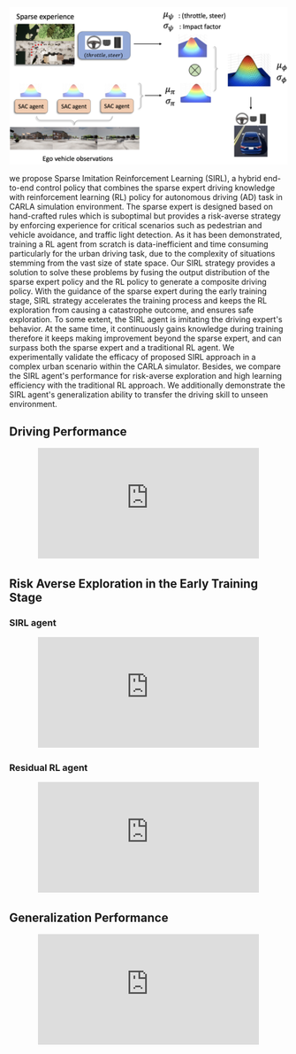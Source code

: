 ![image](/fig4.png)

we propose Sparse Imitation Reinforcement Learning (SIRL), a hybrid end-to-end control policy that combines the sparse expert driving knowledge with reinforcement learning (RL) policy for autonomous driving (AD) task in CARLA simulation environment. The sparse expert is designed based on hand-crafted rules which is suboptimal but provides a risk-averse strategy by enforcing experience for critical scenarios such as pedestrian and vehicle avoidance, and traffic light detection. As it has been demonstrated, training a RL agent from scratch is data-inefficient and time consuming particularly for the urban driving task, due to the complexity of situations stemming from the vast size of state space. Our SIRL strategy provides a solution to solve these problems by fusing the output distribution of the sparse expert policy and the RL policy to generate a composite driving policy. With the guidance of the sparse expert during the early training stage, SIRL strategy accelerates the training process and keeps the RL exploration from causing a catastrophe outcome, and ensures safe exploration. To some extent, the SIRL agent is imitating the driving expert's behavior. At the same time, it continuously gains knowledge during training therefore it keeps making improvement beyond the sparse expert, and can surpass both the sparse expert and a traditional RL agent. We experimentally validate the efficacy of proposed SIRL approach in a complex urban scenario within the CARLA simulator. Besides, we compare the SIRL agent's performance for risk-averse exploration and high learning efficiency with the traditional RL approach. We additionally demonstrate the SIRL agent's generalization ability to transfer the driving skill to unseen environment.



## Driving Performance

<p align="center">
<iframe width="400" height="200" src="https://www.youtube.com/embed/3WCC4ym2ulw" title="YouTube video player" frameborder="0" allow="accelerometer; autoplay; clipboard-write; encrypted-media; gyroscope; picture-in-picture" allowfullscreen></iframe>
</p>

 
## Risk Averse Exploration in the Early Training Stage

### SIRL agent

<p align="center">
<iframe width="400" height="200" src="https://www.youtube.com/embed/9cgh3UhynUg" title="YouTube video player" frameborder="0" allow="accelerometer; autoplay; clipboard-write; encrypted-media; gyroscope; picture-in-picture" allowfullscreen></iframe>
</p>

### Residual RL agent

<p align="center">
<iframe width="400" height="200" src="https://www.youtube.com/embed/AVNrBYeQgoY" title="YouTube video player" frameborder="0" allow="accelerometer; autoplay; clipboard-write; encrypted-media; gyroscope; picture-in-picture" allowfullscreen></iframe>
</p>

## Generalization Performance

<p align="center">
<iframe width="400" height="200" src="https://www.youtube.com/embed/rJpnhIsYj-E" title="YouTube video player" frameborder="0" allow="accelerometer; autoplay; clipboard-write; encrypted-media; gyroscope; picture-in-picture" allowfullscreen></iframe>
</p>

##
<script type='text/javascript' id='clustrmaps' src='//cdn.clustrmaps.com/map_v2.js?cl=ffffff&w=70&t=n&d=hLkeu72L7aTviFwqBKS3e9eS-PIs9chyG3am-K6Zhys'></script>
